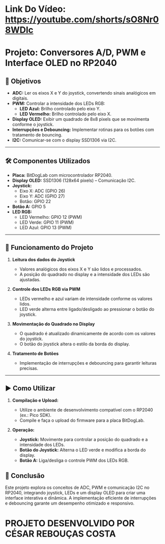 # Link Do Vídeo: https://youtube.com/shorts/sO8Nr08WDIc

# Projeto: Conversores A/D, PWM e Interface OLED no RP2040

## 🎯 Objetivos

- **ADC:** Ler os eixos X e Y do joystick, convertendo sinais analógicos em digitais.
- **PWM:** Controlar a intensidade dos LEDs RGB:
  - **LED Azul:** Brilho controlado pelo eixo Y.
  - **LED Vermelho:** Brilho controlado pelo eixo X.
- **Display OLED:** Exibir um quadrado de 8x8 pixels que se movimenta conforme o joystick.
- **Interrupções e Debouncing:** Implementar rotinas para os botões com tratamento de bouncing.
- **I2C:** Comunicar-se com o display SSD1306 via I2C.

---

## 🛠 Componentes Utilizados

- **Placa:** BitDogLab com microcontrolador RP2040.
- **Display OLED:** SSD1306 (128x64 pixels) – Comunicação I2C.
- **Joystick:**
  - Eixo X: ADC (GPIO 26)
  - Eixo Y: ADC (GPIO 27)
  - Botão: GPIO 22
- **Botão A:** GPIO 5
- **LED RGB:**
  - LED Vermelho: GPIO 12 (PWM)
  - LED Verde: GPIO 11 (PWM)
  - LED Azul: GPIO 13 (PWM)

---

## 🔧 Funcionamento do Projeto

1. **Leitura dos dados do Joystick**
   - Valores analógicos dos eixos X e Y são lidos e processados.
   - A posição do quadrado no display e a intensidade dos LEDs são ajustadas.

2. **Controle dos LEDs RGB via PWM**
   - LEDs vermelho e azul variam de intensidade conforme os valores lidos.
   - LED verde alterna entre ligado/desligado ao pressionar o botão do joystick.

3. **Movimentação do Quadrado no Display**
   - O quadrado é atualizado dinamicamente de acordo com os valores do joystick.
   - O botão do joystick altera o estilo da borda do display.

4. **Tratamento de Botões**
   - Implementação de interrupções e debouncing para garantir leituras precisas.

---

## ▶️ Como Utilizar

1. **Compilação e Upload:**
   - Utilize o ambiente de desenvolvimento compatível com o RP2040 (ex.: Pico SDK).
   - Compile e faça o upload do firmware para a placa BitDogLab.

2. **Operação:**
   - **Joystick:** Movimente para controlar a posição do quadrado e a intensidade dos LEDs.
   - **Botão do Joystick:** Alterna o LED verde e modifica a borda do display.
   - **Botão A:** Liga/desliga o controle PWM dos LEDs RGB.


## 📢 Conclusão

Este projeto explora os conceitos de ADC, PWM e comunicação I2C no RP2040, integrando joystick, LEDs e um display OLED para criar uma interface interativa e dinâmica. A implementação eficiente de interrupções e debouncing garante um desempenho otimizado e responsivo.

# PROJETO DESENVOLVIDO POR CÉSAR REBOUÇAS COSTA


